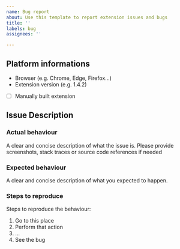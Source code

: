 ```yaml
---
name: Bug report
about: Use this template to report extension issues and bugs
title: ''
labels: bug
assignees: ''

---
```


## Platform informations
- Browser (e.g. Chrome, Edge, Firefox...)
- Extension version (e.g. 1.4.2)
- [ ] Manually built extension

## Issue Description
### Actual behaviour
A clear and concise description of what the issue is.
Please provide screenshots, stack traces or source code references if needed

### Expected behaviour
A clear and concise description of what you expected to happen.

### Steps to reproduce
Steps to reproduce the behaviour:
1. Go to this place
2. Perform that action
3. ...
4. See the bug
